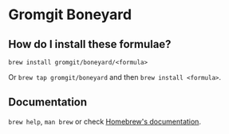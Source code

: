 # Gromgit Boneyard

## How do I install these formulae?

`brew install gromgit/boneyard/<formula>`

Or `brew tap gromgit/boneyard` and then `brew install <formula>`.

## Documentation

`brew help`, `man brew` or check [Homebrew's documentation](https://docs.brew.sh).
